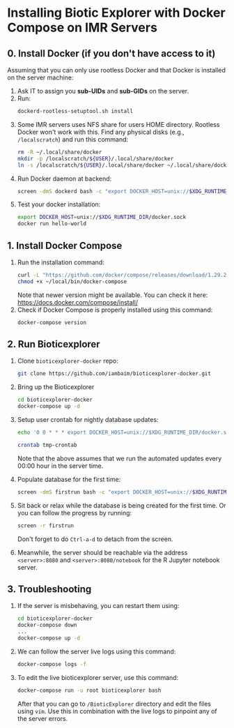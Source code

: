 # Installing Biotic Explorer with Docker Compose on IMR Servers

## 0. Install Docker (if you don't have access to it)
Assuming that you can only use rootless Docker and that Docker is installed on the server machine:

1. Ask IT to assign you **sub-UIDs** and **sub-GIDs** on the server.
2. Run:
   ```bash 
   dockerd-rootless-setuptool.sh install
   ```
3. Some IMR servers uses NFS share for users HOME directory. Rootless Docker won't work with this. Find any physical disks (e.g., `/localscratch`) and run this command:
   ```bash
   rm -R ~/.local/share/docker
   mkdir -p /localscratch/${USER}/.local/share/docker
   ln -s /localscratch/${USER}/.local/share/docker ~/.local/share/docker
   ```
4. Run Docker daemon at backend:
   ```bash
   screen -dmS dockerd bash -c "export DOCKER_HOST=unix://$XDG_RUNTIME_DIR/docker.sock && dockerd-rootless.sh"
   ```
5. Test your docker installation:
   ```bash
   export DOCKER_HOST=unix://$XDG_RUNTIME_DIR/docker.sock
   docker run hello-world
   ```

## 1. Install Docker Compose
1. Run the installation command:
   ```bash
   curl -L "https://github.com/docker/compose/releases/download/1.29.2/docker-compose-$(uname -s)-$(uname -m)" -o ~/local/bin/docker-compose
   chmod +x ~/local/bin/docker-compose
   ```
   Note that newer version might be available. You can check it here: https://docs.docker.com/compose/install/
2. Check if Docker Compose is properly installed using this command: 
   ```bash
   docker-compose version
   ```

## 2. Run Bioticexplorer
1. Clone `bioticexplorer-docker` repo:
   ```bash
   git clone https://github.com/iambaim/bioticexplorer-docker.git
   ```
2. Bring up the Bioticexplorer
   ```bash
   cd bioticexplorer-docker
   docker-compose up -d
   ```
3. Setup user crontab for nightly database updates:
   ```bash
   echo '0 0 * * * export DOCKER_HOST=unix://$XDG_RUNTIME_DIR/docker.sock && export PATH=/home/${USER}/local/bin:$PATH && export COMPOSE_INTERACTIVE_NO_CLI=1 && cd' $(pwd) '&& ./script/db-update.sh > '$(pwd)'/run.log 2>&1' > tmp-crontab
   
   crontab tmp-crontab
   ```
   Note that the above assumes that we run the automated updates every 00:00 hour in the server time.
4. Populate database for the first time:
   ```bash
   screen -dmS firstrun bash -c "export DOCKER_HOST=unix://$XDG_RUNTIME_DIR/docker.sock && ./script/db-update.sh"
   ```
5. Sit back or relax while the database is being created for the first time. Or you can follow the progress by running:
   ```bash 
   screen -r firstrun
   ```
   Don't forget to do `Ctrl-a-d` to detach from the screen.

6. Meanwhile, the server should be reachable via the address `<server>:8080` and `<server>:8080/notebook` for the R Jupyter notebook server.

## 3. Troubleshooting
1. If the server is misbehaving, you can restart them using:
   ```bash
   cd bioticexplorer-docker
   docker-compose down
   ...
   docker-compose up -d
   ```

2. We can follow the server live logs using this command:
   ```bash
   docker-compose logs -f
   ```

3. To edit the live bioticexplorer server, use this command: 
   ```bash
   docker-compose run -u root bioticexplorer bash
   ```
   After that you can go to `/BioticExplorer` directory and edit the files using `vim`. Use this in combination with the live logs to pinpoint any of the server errors.

